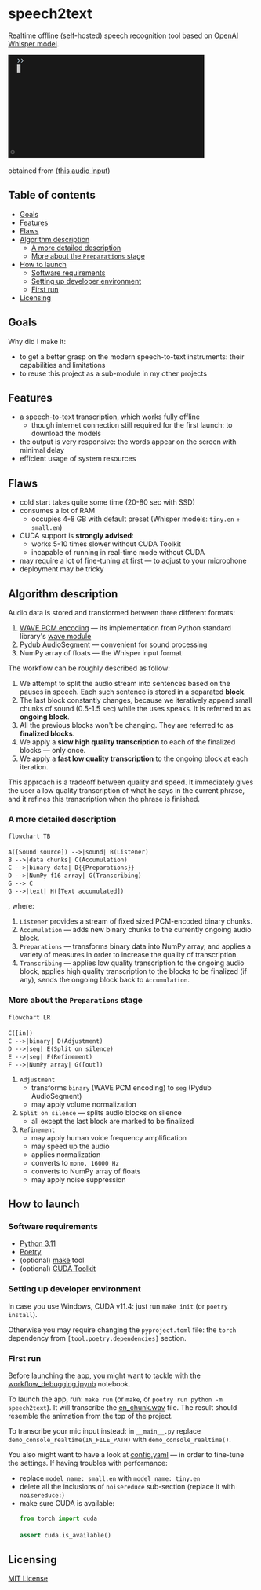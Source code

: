 <h1> speech2text </h1>

Realtime offline (self-hosted) speech recognition tool based on [OpenAI Whisper model](https://github.com/openai/whisper).

![preview](./speech2text.gif)

obtained from ([this audio input](tests/audio_samples/en_chunk.wav))

<h2> Table of contents </h2> 

- [Goals](#goals)
- [Features](#features)
- [Flaws](#flaws)
- [Algorithm description](#algorithm-description)
  - [A more detailed description](#a-more-detailed-description)
  - [More about the `Preparations` stage](#more-about-the-preparations-stage)
- [How to launch](#how-to-launch)
  - [Software requirements](#software-requirements)
  - [Setting up developer environment](#setting-up-developer-environment)
  - [First run](#first-run)
- [Licensing](#licensing)

## Goals
Why did I make it:
- to get a better grasp on the modern speech-to-text instruments: their capabilities and limitations
- to reuse this project as a sub-module in my other projects

## Features
- a speech-to-text transcription, which works fully offline
  - though internet connection still required for the first launch: to download the models
- the output is very responsive: the words appear on the screen with minimal delay
- efficient usage of system resources

## Flaws
- cold start takes quite some time (20-80 sec with SSD)
- consumes a lot of RAM
  - occupies 4-8 GB with default preset (Whisper models: `tiny.en` + `small.en`)
- CUDA support is **strongly advised**:
  - works 5-10 times slower without CUDA Toolkit
  - incapable of running in real-time mode without CUDA
- may require a lot of fine-tuning at first — to adjust to your microphone
- deployment may be tricky

## Algorithm description

Audio data is stored and transformed between three different formats:
1. [WAVE PCM encoding](https://en.wikipedia.org/wiki/Pulse-code_modulation) — its implementation from Python standard library's [wave module](https://docs.python.org/3/library/wave.html)
2. [Pydub AudioSegment](http://pydub.com) — convenient for sound processing
3. NumPy array of floats — the Whisper input format

The workflow can be roughly described as follow:
1. We attempt to split the audio stream into sentences based on the pauses in speech. Each such sentence is stored in a separated **block**.
2. The last block constantly changes, because we iteratively append small chunks of sound (0.5-1.5 sec) while the uses speaks. It is referred to as **ongoing block**.
3. All the previous blocks won't be changing. They are referred to as **finalized blocks**.
4. We apply a **slow high quality transcription** to each of the finalized blocks — only once.
5. We apply a **fast low quality transcription** to the ongoing block at each iteration.

This approach is a tradeoff between quality and speed. It immediately gives the user a low quality transcription of what he says in the current phrase, and it refines this transcription when the phrase is finished.

### A more detailed description

```mermaid
flowchart TB

A([Sound source]) -->|sound| B(Listener)
B -->|data chunks| C(Accumulation)
C -->|binary data| D{{Preparations}}
D -->|NumPy f16 array| G(Transcribing)
G --> C
G -->|text| H([Text accumulated])
```
, where:
1. `Listener` provides a stream of fixed sized PCM-encoded binary chunks.
2. `Accumulation` — adds new binary chunks to the currently ongoing audio block.
3. `Preparations` — transforms binary data into NumPy array, and applies a variety of measures in order to increase the quality of transcription.
4. `Transcribing` — applies low quality transcription to the ongoing audio block, applies high quality transcription to the blocks to be finalized (if any), sends the ongoing block back to `Accumulation`.

### More about the `Preparations` stage

```mermaid
flowchart LR

C([in])
C -->|binary| D(Adjustment)
D -->|seg| E(Split on silence)
E -->|seg| F(Refinement)
F -->|NumPy array| G([out])
```
1. `Adjustment`
   - transforms `binary` (WAVE PCM encoding) to `seg` (Pydub AudioSegment)
   - may apply volume normalization
2. `Split on silence` — splits audio blocks on silence
   - all except the last block are marked to be finalized
3. `Refinement`
   - may apply human voice frequency amplification
   - may speed up the audio
   - applies normalization
   - converts to `mono, 16000 Hz`
   - converts to NumPy array of floats
   - may apply noise suppression


## How to launch
### Software requirements
- [Python 3.11](https://www.python.org/downloads/)
- [Poetry](https://python-poetry.org)
- (optional) [make](https://en.wikipedia.org/wiki/Make_(software)) tool
- (optional) [CUDA Toolkit](https://developer.nvidia.com/cuda-downloads)

### Setting up developer environment
In case you use Windows, CUDA v11.4: just run `make init` (or `poetry install`).

Otherwise you may require changing the `pyproject.toml` file: the `torch` dependency from `[tool.poetry.dependencies]` section.

### First run
Before launching the app, you might want to tackle with the [workflow_debugging.ipynb](speech2text/blob/main/speech2text/experiments/workflow_debugging.ipynb) notebook.

To launch the app, run: `make run` (or `make`, or `poetry run python -m speech2text`). It will transcribe the [en_chunk.wav](tests/audio_samples/en_chunk.wav) file. The result should resemble the animation from the top of the project.

To transcribe your mic input instead: in `__main__.py` replace `demo_console_realtime(IN_FILE_PATH)` with `demo_console_realtime()`.

You also might want to have a look at [config.yaml](config.yaml) — in order to fine-tune the settings. If having troubles with performance:
- replace `model_name: small.en` with `model_name: tiny.en`
- delete all the inclusions of `noisereduce` sub-section (replace it with `noisereduce:`)
- make sure CUDA is available:
   ```python
  from torch import cuda

  assert cuda.is_available()
  ```

## Licensing

[MIT License](LICENSE)